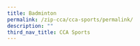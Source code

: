 ```yaml
---
title: Badminton
permalink: /zip-cca/cca-sports/permalink/
description: ""
third_nav_title: CCA Sports
---
```

